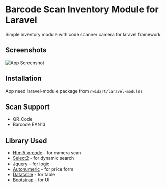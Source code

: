 
# Barcode Scan Inventory Module for Laravel

Simple inventory module with code scanner camera for laravel framework.




## Screenshots

![App Screenshot](https://cdn.discordapp.com/attachments/744223443418874006/1183027829865185310/inventory_scan.png?ex=6586d786&is=65746286&hm=45152abf4982537d6ecbbd3d4d73fff48f4968bc07e7ba3560ea1d46845dca12&)


## Installation

App need laravel-module package from `nwidart/laravel-modules`


    
## Scan Support

- QR_Code
- Barcode EAN13


## Library Used

- [Html5-qrcode](https://github.com/mebjas/html5-qrcode) - for camera scan
- [Select2](https://select2.org/) - for dynamic search
- [Jquery](https://jquery.com/) - for logic
- [Autonumeric](https://autonumeric.org/) - for price form
- [Datatable](https://datatables.net/) - for table
- [Bootstrap](https://getbootstrap.com/) - for UI

